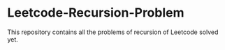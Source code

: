 # Leetcode-Recursion-Problem
This repository contains all the problems of recursion of Leetcode solved yet.
